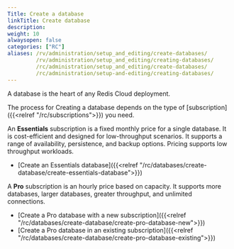 ```yaml
---
Title: Create a database
linkTitle: Create database
description:
weight: 10
alwaysopen: false
categories: ["RC"]
aliases: /rv/administration/setup_and_editing/create-databases/
         /rv/administration/setup_and_editing/creating-databases/
         /rc/administration/setup_and_editing/create-databases/
         /rc/administration/setup-and-editing/creating-databases/
---
```


A database is the heart of any Redis Cloud deployment. 

The process for Creating a database depends on the type of [subscription]({{<relref "/rc/subscriptions">}}) you need.

An **Essentials** subscription is a fixed monthly price for a single database. It is cost-efficient and designed for low-throughput scenarios. It supports a range of availability, persistence, and backup options. Pricing supports low throughput workloads.
- [Create an Essentials database]({{<relref "/rc/databases/create-database/create-essentials-database">}})

A **Pro** subscription is an hourly price based on capacity. It supports more databases, larger databases, greater throughput, and unlimited connections. 
- [Create a Pro database with a new subscription]({{<relref "/rc/databases/create-database/create-pro-database-new">}})
- [Create a Pro database in an existing subscription]({{<relref "/rc/databases/create-database/create-pro-database-existing">}})


